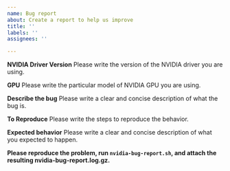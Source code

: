 ```yaml
---
name: Bug report
about: Create a report to help us improve
title: ''
labels: ''
assignees: ''

---
```


**NVIDIA Driver Version**
Please write the version of the NVIDIA driver you are using.

**GPU**
Please write the particular model of NVIDIA GPU you are using.

**Describe the bug**
Please write a clear and concise description of what the bug is.

**To Reproduce**
Please write the steps to reproduce the behavior.

**Expected behavior**
Please write a clear and concise description of what you expected to happen.

**Please reproduce the problem, run `nvidia-bug-report.sh`, and attach the resulting nvidia-bug-report.log.gz.**

